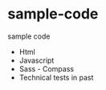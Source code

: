 sample-code
===========

sample code

* Html
* Javascript
* Sass - Compass
* Technical tests in past 
